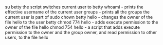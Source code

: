 su betty the script switches current user to betty
whoami -  prints the effective username of the current user
groups - prints all the groups the current user is part of
sudo chown betty hello -  changes the owner of the file hello to the user betty
chmod 774 hello - adds execute permission to the owner of the file hello
chmod 754  hello - a script that adds execute permission to the owner and the group owner, and read permission to other users, to the file hello

